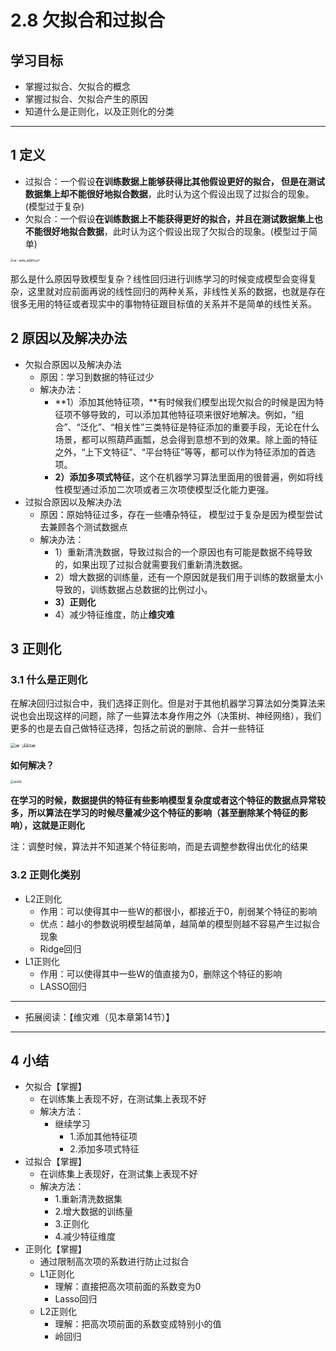 # 2.8 欠拟合和过拟合

## 学习目标

- 掌握过拟合、欠拟合的概念
- 掌握过拟合、欠拟合产生的原因
- 知道什么是正则化，以及正则化的分类

------



## 1 定义

- 过拟合：一个假设**在训练数据上能够获得比其他假设更好的拟合， 但是在测试数据集上却不能很好地拟合数据**，此时认为这个假设出现了过拟合的现象。(模型过于复杂)
- 欠拟合：一个假设**在训练数据上不能获得更好的拟合，并且在测试数据集上也不能很好地拟合数据**，此时认为这个假设出现了欠拟合的现象。(模型过于简单)

<img src="https://tva1.sinaimg.cn/large/006tNbRwly1ga8u2rlw69j315m0oc40y.jpg" alt="æ¬ æåè¿æåå¾ç¤º" style="zoom: 33%;" />

那么是什么原因导致模型复杂？线性回归进行训练学习的时候变成模型会变得复杂，这里就对应前面再说的线性回归的两种关系，非线性关系的数据，也就是存在很多无用的特征或者现实中的事物特征跟目标值的关系并不是简单的线性关系。

## 2 原因以及解决办法

- 欠拟合原因以及解决办法
    - 原因：学习到数据的特征过少
    - 解决办法：
        - **1）添加其他特征项，**有时候我们模型出现欠拟合的时候是因为特征项不够导致的，可以添加其他特征项来很好地解决。例如，“组合”、“泛化”、“相关性”三类特征是特征添加的重要手段，无论在什么场景，都可以照葫芦画瓢，总会得到意想不到的效果。除上面的特征之外，“上下文特征”、“平台特征”等等，都可以作为特征添加的首选项。
        - **2）添加多项式特征**，这个在机器学习算法里面用的很普遍，例如将线性模型通过添加二次项或者三次项使模型泛化能力更强。
- 过拟合原因以及解决办法
    - 原因：原始特征过多，存在一些嘈杂特征， 模型过于复杂是因为模型尝试去兼顾各个测试数据点
    - 解决办法：
        - 1）重新清洗数据，导致过拟合的一个原因也有可能是数据不纯导致的，如果出现了过拟合就需要我们重新清洗数据。
        - 2）增大数据的训练量，还有一个原因就是我们用于训练的数据量太小导致的，训练数据占总数据的比例过小。
        - **3）正则化**
        - 4）减少特征维度，防止**维灾难**

## 3 正则化

### 3.1 什么是正则化

在解决回归过拟合中，我们选择正则化。但是对于其他机器学习算法如分类算法来说也会出现这样的问题，除了一些算法本身作用之外（决策树、神经网络），我们更多的也是去自己做特征选择，包括之前说的删除、合并一些特征

<img src="https://tva1.sinaimg.cn/large/006tNbRwly1ga8u2sjcw9j314o0g8wkd.jpg" alt="æ¨¡åå¤æ" style="zoom:50%;" />

**如何解决？**

<img src="https://tva1.sinaimg.cn/large/006tNbRwly1ga8u2tduvuj30zs0kctav.jpg" alt="æ­£åå" style="zoom: 33%;" />

**在学习的时候，数据提供的特征有些影响模型复杂度或者这个特征的数据点异常较多，所以算法在学习的时候尽量减少这个特征的影响（甚至删除某个特征的影响），这就是正则化**

注：调整时候，算法并不知道某个特征影响，而是去调整参数得出优化的结果

### 3.2 正则化类别

- L2正则化
    - 作用：可以使得其中一些W的都很小，都接近于0，削弱某个特征的影响
    - 优点：越小的参数说明模型越简单，越简单的模型则越不容易产生过拟合现象
    - Ridge回归
- L1正则化
    - 作用：可以使得其中一些W的值直接为0，删除这个特征的影响
    - LASSO回归



---

- 拓展阅读：【维灾难（见本章第14节）】


---



## 4 小结

- 欠拟合【掌握】
    - 在训练集上表现不好，在测试集上表现不好
    - 解决方法：
        - 继续学习
            - 1.添加其他特征项
            - 2.添加多项式特征
- 过拟合【掌握】
    - 在训练集上表现好，在测试集上表现不好
    - 解决方法：
        - 1.重新清洗数据集
        - 2.增大数据的训练量
        - 3.正则化
        - 4.减少特征维度
- 正则化【掌握】
    - 通过限制高次项的系数进行防止过拟合
    - L1正则化
        - 理解：直接把高次项前面的系数变为0
        - Lasso回归
    - L2正则化
        - 理解：把高次项前面的系数变成特别小的值
        - 岭回归
